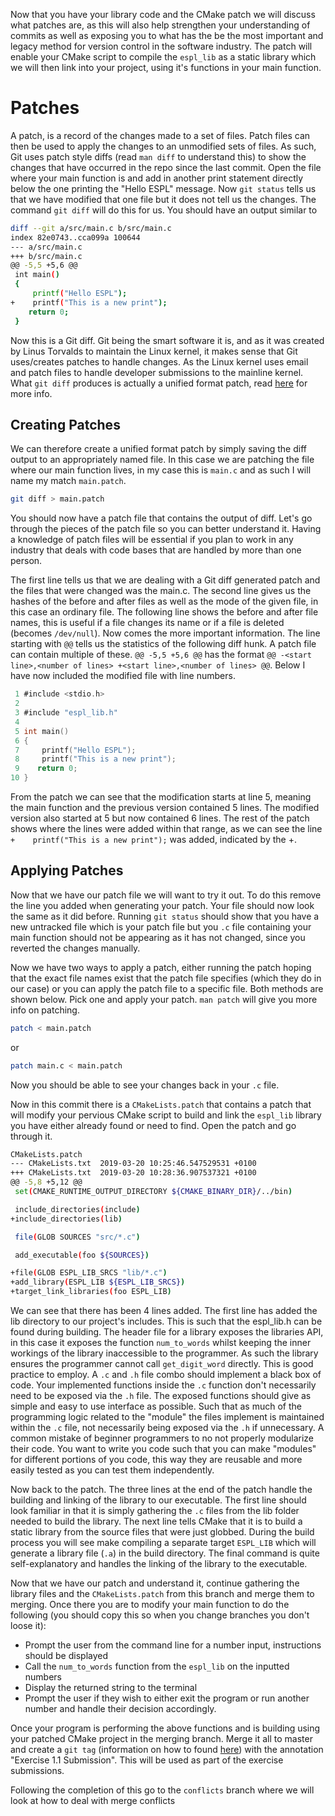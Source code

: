 Now that you have your library code and the CMake patch we will discuss what patches are, as this will also help strengthen your understanding of commits as well as exposing you to what has the be the most important and legacy method for version control in the software industry. The patch will enable your CMake script to compile the `espl_lib` as a static library which we will then link into your project, using it's functions in your main function.

# Patches

A patch, is a record of the changes made to a set of files. Patch files can then be used to apply the changes to an unmodified sets of files. As such, Git uses patch style diffs (read `man diff` to understand this) to show the changes that have occurred in the repo since the last commit. Open the file where your main function is and add in another print statement directly below the one printing the "Hello ESPL" message. Now `git status` tells us that we have modified that one file but it does not tell us the changes. The command `git diff` will do this for us. You should have an output similar to

``` bash
diff --git a/src/main.c b/src/main.c
index 82e0743..cca099a 100644
--- a/src/main.c
+++ b/src/main.c
@@ -5,5 +5,6 @@
 int main()
 {
     printf("Hello ESPL");
+    printf("This is a new print");
    return 0;
 }
```

Now this is a Git diff. Git being the smart software it is, and as it was created by Linus Torvalds to maintain the Linux kernel, it makes sense that Git uses/creates patches to handle changes. As the Linux kernel uses email and patch files to handle developer submissions to the mainline kernel. What `git diff` produces is actually a unified format patch, read [here](https://en.wikipedia.org/wiki/Diff#Unified_format) for more info.

## Creating Patches

We can therefore create a unified format patch by simply saving the diff output to an appropriately named file. In this case we are patching the file where our main function lives, in my case this is `main.c` and as such I will name my match `main.patch`.

``` bash
git diff > main.patch
```

You should now have a patch file that contains the output of diff. Let's go through the pieces of the patch file so you can better understand it. Having a knowledge of patch files will be essential if you plan to work in any industry that deals with code bases that are handled by more than one person.

The first line tells us that we are dealing with a Git diff generated patch and the files that were changed was the main.c. The second line gives us the hashes of the before and after files as well as the mode of the given file, in this case an ordinary file. The following line shows the before and after file names, this is useful if a file changes its name or if a file is deleted (becomes `/dev/null`). Now comes the more important information. The line starting with `@@` tells us the statistics of the following diff hunk. A patch file can contain multiple of these. `@@ -5,5 +5,6 @@` has the format `@@ -<start line>,<number of lines> +<start line>,<number of lines> @@`. Below I have now included the modified file with line numbers.

``` C
 1 #include <stdio.h>                                                               
 2                                                                                  
 3 #include "espl_lib.h"                                                            
 4                                                                                  
 5 int main()                                                                       
 6 {                                                                                
 7     printf("Hello ESPL");                                                        
 8     printf("This is a new print");                                               
 9    return 0;                                                                     
10 }    
```
From the patch we can see that the modification starts at line 5, meaning the main function and the previous version contained 5 lines. The modified version also started at 5 but now contained 6 lines. The rest of the patch shows where the lines were added within that range, as we can see the line `+    printf("This is a new print");` was added, indicated by the +.

## Applying Patches

Now that we have our patch file we will want to try it out. To do this remove the line you added when generating your patch. Your file should now look the same as it did before. Running `git status` should show that you have a new untracked file which is your patch file but you `.c` file containing your main function should not be appearing as it has not changed, since you reverted the changes manually.

Now we have two ways to apply a patch, either running the patch hoping that the exact file names exist that the patch file specifies (which they do in our case) or you can apply the patch file to a specific file. Both methods are shown below. Pick one and apply your patch. `man patch` will give you more info on patching.

``` bash
patch < main.patch
```
or
``` bash
patch main.c < main.patch
```

Now you should be able to see your changes back in your `.c` file.

Now in this commit there is a `CMakeLists.patch` that contains a patch that will modify your pervious CMake script to build and link the `espl_lib` library you have either already found or need to find. Open the patch and go through it.

``` bash
CMakeLists.patch           
--- CMakeLists.txt  2019-03-20 10:25:46.547529531 +0100                      
+++ CMakeLists.txt  2019-03-20 10:28:36.907537321 +0100                          
@@ -5,8 +5,12 @@                                                                 
 set(CMAKE_RUNTIME_OUTPUT_DIRECTORY ${CMAKE_BINARY_DIR}/../bin)                  

 include_directories(include)                                                    
+include_directories(lib)                                                        

 file(GLOB SOURCES "src/*.c")                                                    

 add_executable(foo ${SOURCES})                                                  

+file(GLOB ESPL_LIB_SRCS "lib/*.c")                                              
+add_library(ESPL_LIB ${ESPL_LIB_SRCS})                                          
+target_link_libraries(foo ESPL_LIB)  
```

We can see that there has been 4 lines added. The first line has added the lib directory to our project's includes. This is such that the espl_lib.h can be found during building. The header file for a library exposes the libraries API, in this case it exposes the function `num_to_words` whilst keeping the inner workings of the library inaccessible to the programmer. As such the library ensures the programmer cannot call `get_digit_word` directly. This is good practice to employ. A `.c` and `.h` file combo should implement a black box of code. Your implemented functions inside the `.c` function don't necessarily need to be exposed via the `.h` file. The exposed functions should give as simple and easy to use interface as possible. Such that as much of the programming logic related to the "module" the files implement is maintained within the `.c` file, not necessarily being exposed via the `.h` if unnecessary. A common mistake of beginner programmers to no not properly modularize their code. You want to write you code such that you can make "modules" for different portions of you code, this way they are reusable and more easily tested as you can test them independently.

Now back to the patch. The three lines at the end of the patch handle the building and linking of the library to our executable. The first line should look familiar in that it is simply gathering the `.c` files from the lib folder needed to build the library. The next line tells CMake that it is to build a static library from the source files that were just globbed. During the build process you will see make compiling a separate target `ESPL_LIB` which will generate a library file (`.a`) in the build directory. The final command is quite self-explanatory and handles the linking of the library to the executable.

Now that we have our patch and understand it, continue gathering the library files and the `CMakeLists.patch` from this branch and merge them to merging. Once there you are to modify your main function to do the following (you should copy this so when you change branches you don't loose it):

 * Prompt the user from the command line for a number input, instructions should be displayed
 * Call the `num_to_words` function from the `espl_lib` on the inputted numbers
 * Display the returned string to the terminal
 * Prompt the user if they wish to either exit the program or run another number and handle their decision accordingly.

Once your program is performing the above functions and is building using your patched CMake project in the merging branch. Merge it all to master and create a `git tag` (information on how to found [here](https://git-scm.com/book/en/v2/Git-Basics-Tagging)) with the annotation "Exercise 1.1 Submission". This will be used as part of the exercise submissions.

Following the completion of this go to the `conflicts` branch where we will look at how to deal with merge conflicts